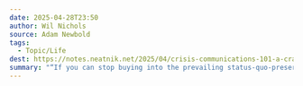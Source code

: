 ```yaml
---
date: 2025-04-28T23:50
author: Wil Nichols
source: Adam Newbold
tags:
  - Topic/Life
dest: https://notes.neatnik.net/2025/04/crisis-communications-101-a-crash-course-for-privileged-guys-in-tech
summary: "“If you can stop buying into the prevailing status-quo-preserving mindset of stuff like “the sin of empathy” or the notion that changing your mind is a weakness, you will discover completely new ways of relating to the very many different people that inhabit this world, and you will enjoy your time here that much more.”"
---
```

